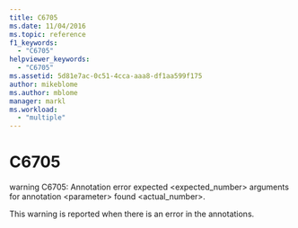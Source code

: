 ```yaml
---
title: C6705
ms.date: 11/04/2016
ms.topic: reference
f1_keywords:
  - "C6705"
helpviewer_keywords:
  - "C6705"
ms.assetid: 5d81e7ac-0c51-4cca-aaa8-df1aa599f175
author: mikeblome
ms.author: mblome
manager: markl
ms.workload:
  - "multiple"
---
```

# C6705
warning C6705: Annotation error expected <expected_number> arguments for annotation \<parameter> found <actual_number>.

 This warning is reported when there is an error in the annotations.
